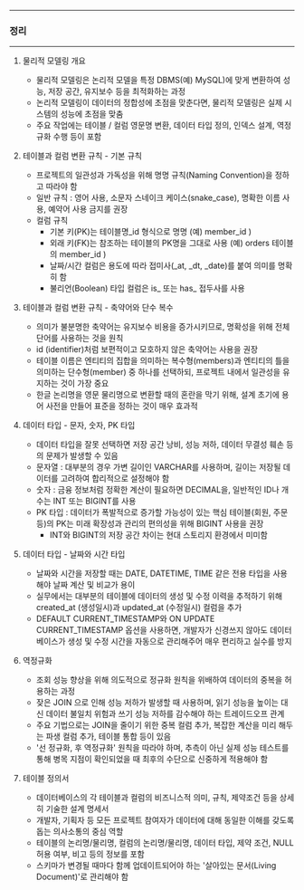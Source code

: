 -----
### 정리
-----
1. 물리적 모델링 개요
   - 물리적 모델링은 논리적 모델을 특정 DBMS(예) MySQL)에 맞게 변환하여 성능, 저장 공간, 유지보수 등을 최적화하는 과정
   - 논리적 모델링이 데이터의 정합성에 초점을 맞춘다면, 물리적 모델링은 실제 시스템의 성능에 초점을 맞춤
   - 주요 작업에는 테이블 / 컬럼 영문명 변환, 데이터 타입 정의, 인덱스 설계, 역정규화 수행 등이 포함

2. 테이블과 컬럼 변환 규칙 - 기본 규칙
   - 프로젝트의 일관성과 가독성을 위해 명명 규칙(Naming Convention)을 정하고 따라야 함
   - 일반 규칙 : 영어 사용, 소문자 스네이크 케이스(snake_case), 명확한 이름 사용, 예약어 사용 금지를 권장
   - 컬럼 규칙
     + 기본 키(PK)는 테이블명_id 형식으로 명명 (예) member_id )
     + 외래 키(FK)는 참조하는 테이블의 PK명을 그대로 사용 (예) orders 테이블의 member_id )
     + 날짜/시간 컬럼은 용도에 따라 접미사(_at, _dt, _date)를 붙여 의미를 명확히 함
     + 불리언(Boolean) 타입 컬럼은 is_ 또는 has_ 접두사를 사용

3. 테이블과 컬럼 변환 규칙 - 축약어와 단수 복수
   - 의미가 불분명한 축약어는 유지보수 비용을 증가시키므로, 명확성을 위해 전체 단어를 사용하는 것을 원칙
   - id (identifier)처럼 보편적이고 모호하지 않은 축약어는 사용을 권장
   - 테이블 이름은 엔티티의 집합을 의미하는 복수형(members)과 엔티티의 틀을 의미하는 단수형(member) 중 하나를 선택하되, 프로젝트 내에서 일관성을 유지하는 것이 가장 중요
   - 한글 논리명을 영문 물리명으로 변환할 때의 혼란을 막기 위해, 설계 초기에 용어 사전을 만들어 표준을 정하는 것이 매우 효과적

4. 데이터 타입 - 문자, 숫자, PK 타입
   - 데이터 타입을 잘못 선택하면 저장 공간 낭비, 성능 저하, 데이터 무결성 훼손 등의 문제가 발생할 수 있음
   - 문자열 : 대부분의 경우 가변 길이인 VARCHAR를 사용하며, 길이는 저장될 데이터를 고려하여 합리적으로 설정해야 함
   - 숫자 : 금융 정보처럼 정확한 계산이 필요하면 DECIMAL을, 일반적인 ID나 개수는 INT 또는 BIGINT를 사용
   - PK 타입 : 데이터가 폭발적으로 증가할 가능성이 있는 핵심 테이블(회원, 주문 등)의 PK는 미래 확장성과 관리의 편의성을 위해 BIGINT 사용을 권장
     + INT와 BIGINT의 저장 공간 차이는 현대 스토리지 환경에서 미미함

5. 데이터 타입 - 날짜와 시간 타입
   - 날짜와 시간을 저장할 때는 DATE, DATETIME, TIME 같은 전용 타입을 사용해야 날짜 계산 및 비교가 용이
   - 실무에서는 대부분의 테이블에 데이터의 생성 및 수정 이력을 추적하기 위해 created_at (생성일시)과 updated_at (수정일시) 컬럼을 추가
   - DEFAULT CURRENT_TIMESTAMP와 ON UPDATE CURRENT_TIMESTAMP 옵션을 사용하면, 개발자가 신경쓰지 않아도 데이터베이스가 생성 및 수정 시간을 자동으로 관리해주어 매우 편리하고 실수를 방지

6. 역정규화
   - 조회 성능 향상을 위해 의도적으로 정규화 원칙을 위배하여 데이터의 중복을 허용하는 과정
   - 잦은 JOIN 으로 인해 성능 저하가 발생할 때 사용하며, 읽기 성능을 높이는 대신 데이터 불일치 위험과 쓰기 성능 저하를 감수해야 하는 트레이드오프 관계
   - 주요 기법으로는 JOIN을 줄이기 위한 중복 컬럼 추가, 복잡한 계산을 미리 해두는 파생 컬럼 추가, 테이블 통합 등이 있음
   - '선 정규화, 후 역정규화' 원칙을 따라야 하며, 추측이 아닌 실제 성능 테스트를 통해 병목 지점이 확인되었을 때 최후의 수단으로 신중하게 적용해야 함

7. 테이블 정의서
   - 데이터베이스의 각 테이블과 컬럼의 비즈니스적 의미, 규칙, 제약조건 등을 상세히 기술한 설계 명세서
   - 개발자, 기획자 등 모든 프로젝트 참여자가 데이터에 대해 동일한 이해를 갖도록 돕는 의사소통의 중심 역할
   - 테이블의 논리명/물리명, 컬럼의 논리명/물리명, 데이터 타입, 제약 조건, NULL 허용 여부, 비고 등의 정보를 포함
   - 스키마가 변경될 때마다 함께 업데이트되어야 하는 '살아있는 문서(Living Document)'로 관리해야 함

